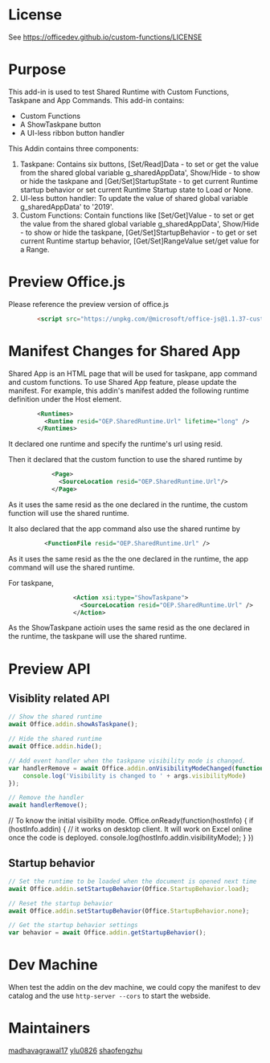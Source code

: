 # License
See https://officedev.github.io/custom-functions/LICENSE

# Purpose
This add-in is used to test Shared Runtime with Custom Functions, Taskpane and App Commands.
This add-in contains:
- Custom Functions
- A ShowTaskpane button
- A UI-less ribbon button handler

This Addin contains three components:
1. Taskpane: Contains six buttons, [Set/Read]Data - to set or get the value from the shared global variable g_sharedAppData',  Show/Hide - to show or hide the taskpane and [Get/Set]StartupState - to get current Runtime startup behavior or set current Runtime Startup state to Load or None.
2. UI-less button handler: To update the value of shared global variable g_sharedAppData' to '2019'.
3. Custom Functions: Contain functions like [Set/Get]Value - to set or get the value from the shared global variable g_sharedAppData', Show/Hide - to show or hide the taskpane, [Get/Set]StartupBehavior - to get or set current Runtime startup behavior, [Get/Set]RangeValue set/get value for a Range.

# Preview Office.js
Please reference the preview version of office.js
```html
		<script src="https://unpkg.com/@microsoft/office-js@1.1.37-custom.17/dist/office.debug.js" type="text/javascript"></script>
```

# Manifest Changes for Shared App
Shared App is an HTML page that will be used for taskpane, app command and custom functions. To use Shared App feature, please update the manifest. For example, this addin's manifest added the following runtime definition under the Host element.
```xml
        <Runtimes>
          <Runtime resid="OEP.SharedRuntime.Url" lifetime="long" />
        </Runtimes>
```
It declared one runtime and specify the runtime's url using resid.

Then it declared that the custom function to use the shared runtime by
```xml
            <Page>
              <SourceLocation resid="OEP.SharedRuntime.Url"/>
            </Page>
```
As it uses the same resid as the one declared in the runtime, the custom function will use the shared runtime.

It also declared that the app command also use the shared runtime by
```xml
          <FunctionFile resid="OEP.SharedRuntime.Url" />
```
As it uses the same resid as the the one declared in the runtime, the app command will use the shared runtime.

For taskpane, 
```xml
                  <Action xsi:type="ShowTaskpane">
                    <SourceLocation resid="OEP.SharedRuntime.Url" />
                  </Action>
```
As the ShowTaskpane actioin uses the same resid as the one declared in the runtime, the taskpane will use the shared runtime.

# Preview API
## Visiblity related API
```js
// Show the shared runtime
await Office.addin.showAsTaskpane();

// Hide the shared runtime
await Office.addin.hide();

// Add event handler when the taskpane visibility mode is changed.
var handlerRemove = await Office.addin.onVisibilityModeChanged(function(args) {
    console.log('Visibility is changed to ' + args.visibilityMode)
});

// Remove the handler
await handlerRemove();
```

// To know the initial visibility mode.
Office.onReady(function(hostInfo) {
  if (hostInfo.addin) { // it works on desktop client. It will work on Excel online once the code is deployed.
    console.log(hostInfo.addin.visibilityMode);
  }
})

## Startup behavior
```js
// Set the runtime to be loaded when the document is opened next time
await Office.addin.setStartupBehavior(Office.StartupBehavior.load);

// Reset the startup behavior
await Office.addin.setStartupBehavior(Office.StartupBehavior.none);

// Get the startup behavior settings
var behavior = await Office.addin.getStartupBehavior();
```
# Dev Machine
When test the addin on the dev machine, we could copy the manifest to dev catalog and the use `http-server --cors` to start the webside.

# Maintainers
[madhavagrawal17](https://github.com/madhavagrawal17)
[ylu0826](https://github.com/ylu0826)
[shaofengzhu](https://github.com/shaofengzhu)
